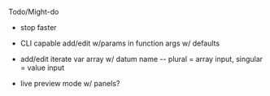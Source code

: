 Todo/Might-do

- stop faster


- CLI capable add/edit w/params in function args w/ defaults
- add/edit iterate var array w/ datum name
-- plural = array input, singular = value input

- live preview mode w/ panels?